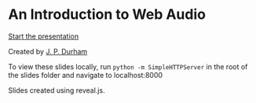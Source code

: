An Introduction to Web Audio
===============================

[Start the presentation](https://jpdurham.github.io/An-Introduction-to-Web-Audio/)

Created by [J. P. Durham](https://jpdurham.github.io/)


To view these slides locally, run `python -m SimpleHTTPServer` in the root of the slides folder and navigate to localhost:8000

Slides created using reveal.js.


